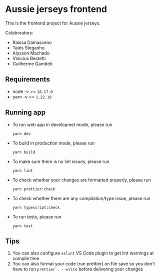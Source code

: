 # Aussie jerseys frontend

This is the frontend project for Aussie jerseys.

Colaborators:

- Raissa Damasceno
- Tales Steganho
- Alysson Machado
- Vinicius Bestetti
- Guilherme Gambeti

## Requirements

- node -v >= `18.17.0`
- yarn -v >= `1.22.19`

## Running app

- To run web app in developmet mode, please run

  `yarn dev`

- To build in production mode, please run

  `yarn build`

- To make sure there is no lint issues, please run

  `yarn lint`

- To check whether your changes are formatted properly, please run

  `yarn prettier:check`

- To check whether there are any compilation/type issue, please run

  `yarn typescript:check`

- To run tests, please run

  `yarn test`

## Tips

1. You can also configure `eslint` VS Code plugin to get lint warnings at compile time
2. You can also format your code (run prettier) on file save so you don't have to run `prettier . --write` before delivering your changes
